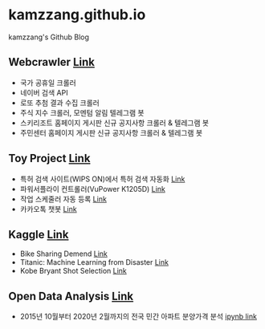 # kamzzang.github.io
kamzzang's Github Blog

## **Webcrawler** [Link](https://github.com/kamzzang/WebCrawler)
* 국가 공휴일 크롤러
* 네이버 검색 API
* 로또 추첨 결과 수집 크롤러
* 주식 지수 크롤러, 모멘텀 알림 텔레그램 봇
* 스키리조트 홈페이지 게시판 신규 공지사항 크롤러 & 텔레그램 봇
* 주민센터 홈페이지 게시판 신규 공지사항 크롤러 & 텔레그램 봇

## **Toy Project** [Link](https://github.com/kamzzang/ToyProject)
* 특허 검색 사이트(WIPS ON)에서 특허 검색 자동화 [Link](https://github.com/kamzzang/ToyProject/tree/master/PatentSearch)  
* 파워서플라이 컨트롤러(VuPower K1205D) [Link](https://github.com/kamzzang/ToyProject/tree/master/PowerSupplyController)  
* 작업 스케줄러 자동 등록 [Link](https://github.com/kamzzang/ToyProject/tree/master/OAScheduler)  
* 카카오톡 챗봇 [Link](https://github.com/kamzzang/ToyProject/tree/master/KakaoChatbot)

## **Kaggle** [Link](https://github.com/kamzzang/Kaggle)
* Bike Sharing Demend [Link](https://github.com/kamzzang/Kaggle/tree/master/Bike_Sharing_Demand)
* Titanic: Machine Learning from Disaster [Link](https://github.com/kamzzang/Kaggle/tree/master/Titanic)
* Kobe Bryant Shot Selection [Link](https://github.com/kamzzang/Kaggle/tree/master/Kobe%20Bryant%20Shot%20Selection)

## **Open Data Analysis** [Link](https://github.com/kamzzang/OpenDataAnalysis)
* 2015년 10월부터 2020년 2월까지의 전국 민간 아파트 분양가격 분석 [ipynb link](https://github.com/kamzzang/OpenDataAnalysis/blob/master/Apt_presale_price_analysis.ipynb)
